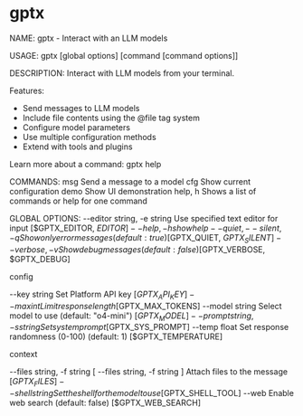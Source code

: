 # gptx

NAME:
   gptx - Interact with an LLM models

USAGE:
   gptx [global options] [command [command options]]

DESCRIPTION:
   Interact with LLM models from your terminal.

   Features:
   - Send messages to LLM models
   - Include file contents using the @file tag system
   - Configure model parameters
   - Use multiple configuration methods
   - Extend with tools and plugins

   Learn more about a command:
       gptx help <command>

COMMANDS:
   msg      Send a message to a model
   cfg      Show current configuration
   demo     Show UI demonstration
   help, h  Shows a list of commands or help for one command

GLOBAL OPTIONS:
   --editor string, -e string  Use specified text editor for input [$GPTX_EDITOR, $EDITOR]
   --help, -h                  show help
   --quiet, --silent, -q       Show only error messages (default: true) [$GPTX_QUIET, $GPTX_SILENT]
   --verbose, -v               Show debug messages (default: false) [$GPTX_VERBOSE, $GPTX_DEBUG]

   config

   --key string                Set Platform API key [$GPTX_API_KEY]
   --max int                   Limit response length [$GPTX_MAX_TOKENS]
   --model string              Select model to use (default: "o4-mini") [$GPTX_MODEL]
   --prompt string, -s string  Set system prompt [$GPTX_SYS_PROMPT]
   --temp float                Set response randomness (0-100) (default: 1) [$GPTX_TEMPERATURE]

   context

   --files string, -f string [ --files string, -f string ]  Attach files to the message [$GPTX_FILES]
   --shell string                                           Set the shell for the model to use [$GPTX_SHELL_TOOL]
   --web                                                    Enable web search (default: false) [$GPTX_WEB_SEARCH]

